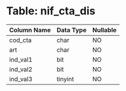 # Table: nif_cta_dis

| Column Name | Data Type | Nullable |
|-------------|-----------|----------|
| cod_cta | char | NO |
| art | char | NO |
| ind_val1 | bit | NO |
| ind_val2 | bit | NO |
| ind_val3 | tinyint | NO |
